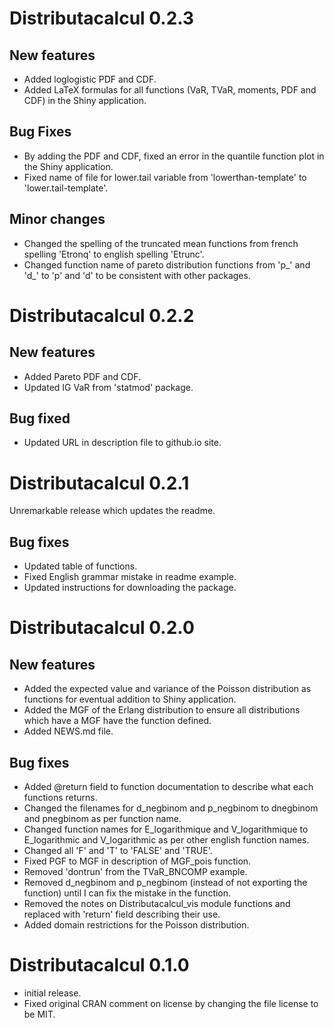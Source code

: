 #   Distributacalcul 0.2.3
## New features
+   Added loglogistic PDF and CDF.
+   Added LaTeX formulas for all functions (VaR, TVaR, moments, PDF and CDF) in the Shiny application.

##  Bug  Fixes
+   By adding the PDF and CDF, fixed an error in the quantile function plot in the Shiny application.
+   Fixed name of file for lower.tail variable from 'lowerthan-template' to 'lower.tail-template'.

##  Minor changes
+   Changed the spelling of the truncated mean functions from french spelling 'Etronq' to english spelling 'Etrunc'.
+   Changed function name of pareto distribution functions from 'p_' and 'd_' to 'p' and 'd' to be consistent with other packages.

#   Distributacalcul 0.2.2
## New features
+   Added Pareto PDF and CDF.
+   Updated IG VaR from 'statmod' package.

## Bug fixed
+   Updated URL in description file to github.io site.

#   Distributacalcul 0.2.1
Unremarkable release which updates the readme.

## Bug fixes
+   Updated table of functions.
+   Fixed English grammar mistake in readme example.
+   Updated instructions for downloading the package.

#   Distributacalcul 0.2.0
##  New features
+   Added the expected value and variance of the Poisson distribution as functions for eventual addition to Shiny application.
+   Added the MGF of the Erlang distribution to ensure all distributions which have a MGF have the function defined.
+   Added NEWS.md file.

##  Bug fixes
+   Added @return field to function documentation to describe what each functions returns.
+   Changed the filenames for d_negbinom and p_negbinom to dnegbinom and pnegbinom as per function name.
+   Changed function names for E_logarithmique and V_logarithmique to E_logarithmic and V_logarithmic as per other english function names.
+   Changed all 'F' and 'T' to 'FALSE' and 'TRUE'.
+   Fixed PGF to MGF in description of MGF_pois function.
+   Removed 'dontrun' from the TVaR_BNCOMP example.
+   Removed d_negbinom and p_negbinom (instead of not exporting the function) until I can fix the mistake in the function.
+   Removed the notes on Distributacalcul_vis module functions and replaced with 'return' field describing their use.
+   Added domain restrictions for the Poisson distribution.

#   Distributacalcul 0.1.0
+   initial release.
+   Fixed original CRAN comment on license by changing the file license to be MIT.
